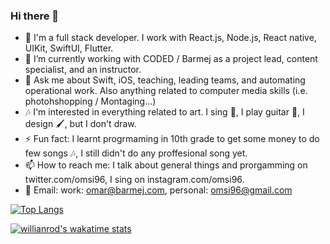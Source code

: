 ### Hi there 👋

- 🥞 I'm a full stack developer. I work with React.js, Node.js, React native, UIKit, SwiftUI, Flutter. 
- 🔭 I’m currently working with CODED / Barmej as a project lead, content specialist, and an instructor.
- 💬 Ask me about Swift, iOS, teaching, leading teams, and automating operational work. Also anything related to computer media skills (i.e. photohshopping / Montaging...)
- 🎶 I'm interested in everything related to art. I sing 🎤, I play guitar 🎸, I design 🖌, but I don't draw. 
- ⚡ Fun fact: I learnt progrmaming in  10th grade to get some money to do few songs 🎶, I still didn't do any proffesional song yet. 
- 📫 How to reach me: I talk about general things and prorgamming on twitter.com/omsi96, I sing on instagram.com/omsi96.
- 📧 Email: work: omar@barmej.com, personal: omsi96@gmail.com


[![Top Langs](https://github-readme-stats.vercel.app/api/top-langs/?username=omsi96&layout=compact)](https://github.com/anuraghazra/github-readme-stats)

[![willianrod's wakatime stats](https://github-readme-stats.vercel.app/api/wakatime?username=omsi96)](https://github.com/anuraghazra/github-readme-stats)
